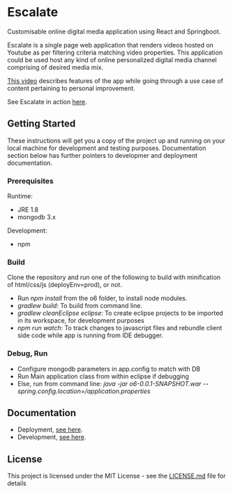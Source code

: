 # Escalate

Customisable online digital media application using React and Springboot.

Escalate is a single page web application that renders videos hosted on Youtube as per filtering criteria matching video properties. This application could be used host any kind of online personalized digital media channel comprising of desired media mix.

[This video](https://www.youtube.com/watch?v=L1pKYqutHGQ) describes features of the app while going through a use case of content pertaining to personal improvement. 

See Escalate in action [here](https://escalate.opulencesix.com).

## Getting Started

These instructions will get you a copy of the project up and running on your local machine for development and testing purposes. Documentation section below has further pointers to developmer and deployment documentation.

### Prerequisites
Runtime:
* JRE 1.8
* mongodb 3.x

Development:
* npm

### Build

Clone the repository and run one of the following to build with minification of html/css/js (deployEnv=prod), or not.

* Run _npm install_ from the o6 folder, to install node modules. 
* _gradlew build_: To build from command line.
* _gradlew cleanEclipse eclipse_: To create eclipse projects to be imported in its workspace, for development purposes
* _npm run watch_: To track changes to javascript files and rebundle client side code while app is running from IDE debugger.

### Debug, Run
* Configure mongodb parameters in app.config to match with DB
* Run Main application class from within eclipse if debugging
* Else, run from command line: _java -jar o6-0.0.1-SNAPSHOT.war  --spring.config.location=<path>/application.properties_
  
## Documentation

* Deployment, [see here](/opulcesix/escalate/wiki/Deployment).
* Development, [see here](/opulcesix/escalate/wiki/Development).

## License

This project is licensed under the MIT License - see the [LICENSE.md](LICENSE) file for details
